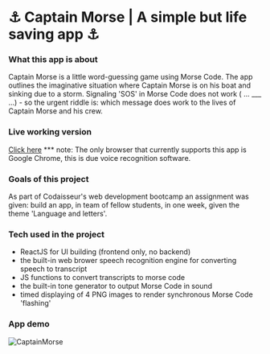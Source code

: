 # ⚓ Captain Morse | A simple but life saving app ⚓

### What this app is about

Captain Morse is a little word-guessing game using Morse Code. The app outlines the imaginative situation where Captain Morse is on his boat and sinking due to a storm. Signaling 'SOS' in Morse Code does not work ( ... \_\_\_ ...) - so the urgent riddle is: which message does work to the lives of Captain Morse and his crew.

### Live working version

[Click here](https://captain-morse.netlify.app/)
*** note: The only browser that currently supports this app is Google Chrome, this is due voice recognition software.

### Goals of this project

As part of Codaisseur's web development bootcamp an assignment was given: build an app, in team of fellow students, in one week, given the theme 'Language and letters'.

### Tech used in the project

- ReactJS for UI building (frontend only, no backend)
- the built-in web brower speech recognition engine for converting speech to transcript
- JS functions to convert transcripts to morse code
- the built-in tone generator to output Morse Code in sound
- timed displaying of 4 PNG images to render synchronous Morse Code 'flashing'

### App demo

![CaptainMorse](https://github.com/tdijkmans/morse-code-masters/blob/development/readme-assets/Captain-morse.gif)
